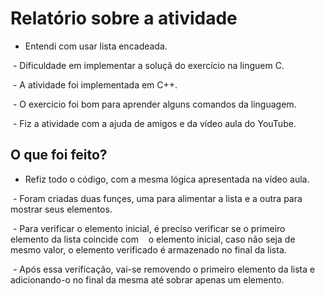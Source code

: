 # Relatório sobre a atividade
  
  - Entendi com usar lista encadeada.
  
  - Dificuldade em implementar a soluçã do exercício na linguem C.
  
  - A atividade foi implementada em C++.
  
  - O exercício foi bom para aprender alguns comandos da linguagem.
  
  - Fiz a atividade com a ajuda de amigos e da vídeo aula do YouTube.

## O que foi feito?
  
  - Refiz todo o código, com a mesma lógica apresentada na vídeo aula.
  
  - Foram criadas duas funçes, uma para alimentar a lista e a outra para mostrar seus elementos.
  
  - Para verificar o elemento inicial, é preciso verificar se o primeiro elemento da lista coincide com
    o elemento inicial, caso não seja de mesmo valor, o elemento verificado é armazenado no final da lista.
    
  - Após essa verificação, vai-se removendo o primeiro elemento da lista e adicionando-o no final da mesma até 
    sobrar apenas um elemento.
